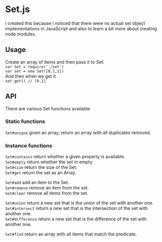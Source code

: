 # Set.js  
  
I created this because I noticed that there were no actual set object implementations in JavaScript and also to learn a bit more about creating node modules.  
  
## Usage  
  
Create an array of items and then pass it to Set.  
`var Set = require('./set')`  
`var set = new Set([0,1,1])`  
And then when we get it  
`set.get() // [0,1]`  
  
## API  
There are various Set functions available  
  
### Static functions  
`Set#unique` given an array, return an array with all duplicates removed.  
  
### Instance functions  
`Set#contains` return whether a given property is available.  
`Set#empty` return whether the set in empty.  
`Set#size` return the size of the Set.  
`Set#get` return the set as an Array.  
  
`Set#add` add an item to the Set.  
`Set#remove` remove an item from the set.  
`Set#clear` remove all items from the set.  
  
`Set#union` return a new set that is the union of the set with another one.  
`Set#intersect` return a new set that is the intersection of the set with another one.  
`Set#difference` return a new set that is the difference of the set with another one.  
  
`Set#find` return an array with all items that match the predicate.  

